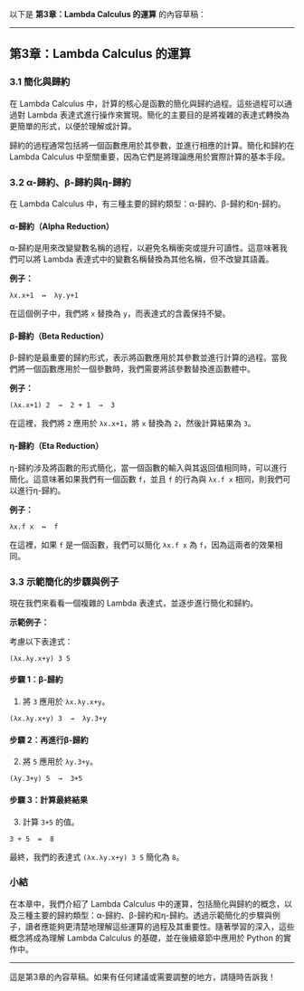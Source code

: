 以下是 **第3章：Lambda Calculus 的運算** 的內容草稿：

---

## 第3章：Lambda Calculus 的運算

### 3.1 簡化與歸約

在 Lambda Calculus 中，計算的核心是函數的簡化與歸約過程。這些過程可以通過對 Lambda 表達式進行操作來實現。簡化的主要目的是將複雜的表達式轉換為更簡單的形式，以便於理解或計算。

歸約的過程通常包括將一個函數應用於其參數，並進行相應的計算。簡化和歸約在 Lambda Calculus 中至關重要，因為它們是將理論應用於實際計算的基本手段。

### 3.2 α-歸約、β-歸約與η-歸約

在 Lambda Calculus 中，有三種主要的歸約類型：α-歸約、β-歸約和η-歸約。

#### α-歸約（Alpha Reduction）

α-歸約是用來改變變數名稱的過程，以避免名稱衝突或提升可讀性。這意味著我們可以將 Lambda 表達式中的變數名稱替換為其他名稱，但不改變其語義。

**例子：**

```plaintext
λx.x+1  ↔  λy.y+1
```

在這個例子中，我們將 `x` 替換為 `y`，而表達式的含義保持不變。

#### β-歸約（Beta Reduction）

β-歸約是最重要的歸約形式，表示將函數應用於其參數並進行計算的過程。當我們將一個函數應用於一個參數時，我們需要將該參數替換進函數體中。

**例子：**

```plaintext
(λx.x+1) 2  →  2 + 1  →  3
```

在這裡，我們將 `2` 應用於 `λx.x+1`，將 `x` 替換為 `2`，然後計算結果為 `3`。

#### η-歸約（Eta Reduction）

η-歸約涉及將函數的形式簡化，當一個函數的輸入與其返回值相同時，可以進行簡化。這意味著如果我們有一個函數 `f`，並且 `f` 的行為與 `λx.f x` 相同，則我們可以進行η-歸約。

**例子：**

```plaintext
λx.f x  ↔  f
```

在這裡，如果 `f` 是一個函數，我們可以簡化 `λx.f x` 為 `f`，因為這兩者的效果相同。

### 3.3 示範簡化的步驟與例子

現在我們來看看一個複雜的 Lambda 表達式，並逐步進行簡化和歸約。

**示範例子：**

考慮以下表達式：

```plaintext
(λx.λy.x+y) 3 5
```

#### 步驟 1：β-歸約

1. 將 `3` 應用於 `λx.λy.x+y`。

```plaintext
(λx.λy.x+y) 3  →  λy.3+y
```

#### 步驟 2：再進行β-歸約

2. 將 `5` 應用於 `λy.3+y`。

```plaintext
(λy.3+y) 5  →  3+5
```

#### 步驟 3：計算最終結果

3. 計算 `3+5` 的值。

```plaintext
3 + 5  =  8
```

最終，我們的表達式 `(λx.λy.x+y) 3 5` 簡化為 `8`。

### 小結

在本章中，我們介紹了 Lambda Calculus 中的運算，包括簡化與歸約的概念，以及三種主要的歸約類型：α-歸約、β-歸約和η-歸約。透過示範簡化的步驟與例子，讀者應能夠更清楚地理解這些運算的過程及其重要性。隨著學習的深入，這些概念將成為理解 Lambda Calculus 的基礎，並在後續章節中應用於 Python 的實作中。

---

這是第3章的內容草稿。如果有任何建議或需要調整的地方，請隨時告訴我！